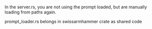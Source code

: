 In the server.rs, you are not using the prompt loaded, but are manually loading from paths again.

prompt_loader.rs belongs in swissarmhammer crate as shared code

